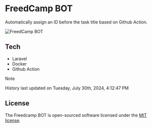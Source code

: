 # FreedCamp BOT

Automatically assign an ID before the task title based on Github Action.

![FreedCamp BOT](https://repository-images.githubusercontent.com/737932867/7d34798b-2680-471c-b089-a78a718d3d6a)

## Tech

- Laravel
- Docker
- Github Action

> [!NOTE]  
> History last updated on Tuesday, July 30th, 2024, 4:12:47 PM

## License

The Freedcamp BOT is open-sourced software licensed under the [MIT license](https://opensource.org/licenses/MIT).
